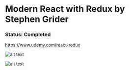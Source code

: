 
# Modern React with Redux by Stephen Grider

### Status: Completed

https://www.udemy.com/react-redux


![alt text](http://blog-assets.risingstack.com/2016/Jan/react_best_practices-1453211146748.png)

![alt text](https://camo.githubusercontent.com/f28b5bc7822f1b7bb28a96d8d09e7d79169248fc/687474703a2f2f692e696d6775722e636f6d2f4a65567164514d2e706e67)

